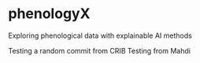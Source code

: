 # phenologyX
Exploring phenological data with explainable AI methods

Testing a random commit from CRIB
Testing from Mahdi